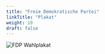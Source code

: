 ```yaml
---
title: "Freie Demokratische Partei"
linkTitle: "Plakat"
weight: 10
draft: false
---
```


![FDP Wahlplakat](images/plakate/fdp.svg)
